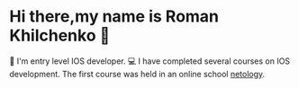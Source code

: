 # Hi there,my name is Roman Khilchenko :wave:

:link: I'm entry level IOS developer. :computer: I have completed several courses on IOS development. The first course was held in an online school [netology](https://netology.ru/backend/api/user/programs/24899/pdf_certificate).
